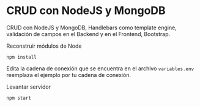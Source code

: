 # CRUD con NodeJS y MongoDB
CRUD con NodeJS y MongoDB, Handlebars como template engine, validación de campos en el Backend y en el Frontend, Bootstrap.

Reconstruir módulos de Node
```
npm install
```
Edita la cadena de conexión que se encuentra en el archivo 
``
variables.env 
``
reemplaza el ejemplo por tu cadena de conexión.

Levantar servidor
```
npm start
```
